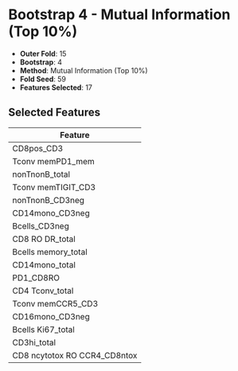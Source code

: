 # Bootstrap 4 - Mutual Information (Top 10%)

- **Outer Fold**: 15
- **Bootstrap**: 4
- **Method**: Mutual Information (Top 10%)
- **Fold Seed**: 59
- **Features Selected**: 17

## Selected Features

| Feature |
|---------|
| CD8pos_CD3 |
| Tconv memPD1_mem |
| nonTnonB_total |
| Tconv memTIGIT_CD3 |
| nonTnonB_CD3neg |
| CD14mono_CD3neg |
| Bcells_CD3neg |
| CD8 RO DR_total |
| Bcells memory_total |
| CD14mono_total |
| PD1_CD8RO |
| CD4 Tconv_total |
| Tconv memCCR5_CD3 |
| CD16mono_CD3neg |
| Bcells Ki67_total |
| CD3hi_total |
| CD8 ncytotox RO CCR4_CD8ntox |
